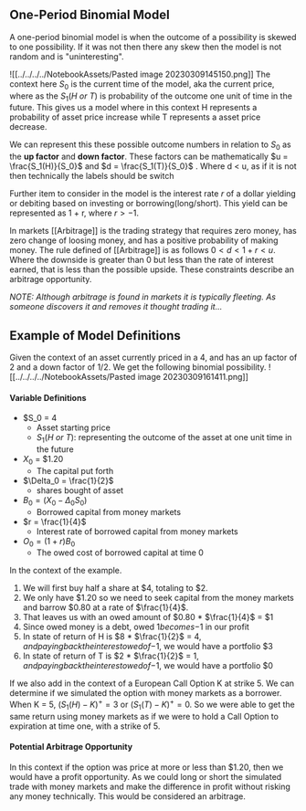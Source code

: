 ## One-Period Binomial Model
A one-period binomial model is when the outcome of a possibility is skewed to one possibility. If it was not then there any skew then the model is not random and is "uninteresting". 

![[../../../../NotebookAssets/Pasted image 20230309145150.png]]
The context here $S_0$ is the current time of the model, aka the current price, where as the $S_1(H\ or\ T)$ is probability of the outcome one unit of time in the future. This gives us a model where in this context H represents a probability of asset price increase while T represents a asset price decrease. 

We can represent this these possible outcome numbers in relation to $S_0$ as the **up factor** and **down factor**. These factors can be mathematically $u = \frac{S_1(H)}{S_0}$  and $d = \frac{S_1(T)}{S_0}$ . Where d < u, as if it is not then technically the labels should be switch

Further item to consider in the model is the interest rate $r$ of a dollar yielding or debiting based on investing or borrowing(long/short). This yield can be represented as 1 + r, where $r > -1$. 

In markets [[Arbitrage]] is the trading strategy that requires zero money, has zero change of loosing money, and has a positive probability of making money. The rule defined of [[Arbitrage]] is as follows $0 < d < 1+r < u$. Where the downside is greater than 0 but less than the rate of interest earned, that is less than the possible upside. These constraints describe an arbitrage opportunity.

_NOTE: Although arbitrage is found in markets it is typically fleeting. As someone discovers it and removes it thought trading it..._

## Example of Model Definitions
Given the context of an asset currently priced in a 4, and has an up factor of 2 and a down factor of 1/2. We get the following binomial possibility.
![[../../../../NotebookAssets/Pasted image 20230309161411.png]]

#### Variable Definitions 
* $S_0 = $4$
    * Asset starting price
    * $S_1(H\ or\ T)$: representing the outcome of the asset at one unit time in the future
* $X_0$ = $1.20
    * The capital put forth
* $\Delta_0 = \frac{1}{2}$
    * shares bought of asset
* $B_0 = (X_0 - \Delta_0S_0)$
    * Borrowed capital from money markets
* $r = \frac{1}{4}$
    * Interest rate of borrowed capital from money markets
* $O_0 = (1+r)B_0$
    * The owed cost of borrowed capital at time 0

In the context of the example.
1) We will first buy half a share at $4, totaling to $2.
2) We only have $1.20 so we need to seek capital from the money markets and barrow $0.80 at a rate of $\frac{1}{4}$.
3) That leaves us with an owed amount of $0.80 * $\frac{1}{4}$ = $1
4) Since owed money is a debt, owed $1 becomes -$1 in our profit
5) In state of return of H is $8 * $\frac{1}{2}$ = $4, and paying back the interest owed of -$1, we would have a portfolio $3
6) In state of return of T is $2  * $\frac{1}{2}$ = $1, and paying back the interest owed of -$1, we would have a portfolio $0

If we also add in the context of a European Call Option K at strike 5. We can determine if we simulated the option with money markets as a borrower. When K = 5, $(S_1(H) - K)^+ = 3$ or $(S_1(T) - K)^+ = 0$. So we were able to get the same return using money markets as if we were to hold a Call Option to expiration at time one, with a strike of 5.

#### Potential Arbitrage Opportunity 
In this context if the option was price at more or less than $1.20, then we would have a profit opportunity. As we could long or short the simulated trade with money markets and make the difference in profit without risking any money technically. This would be considered an arbitrage.

